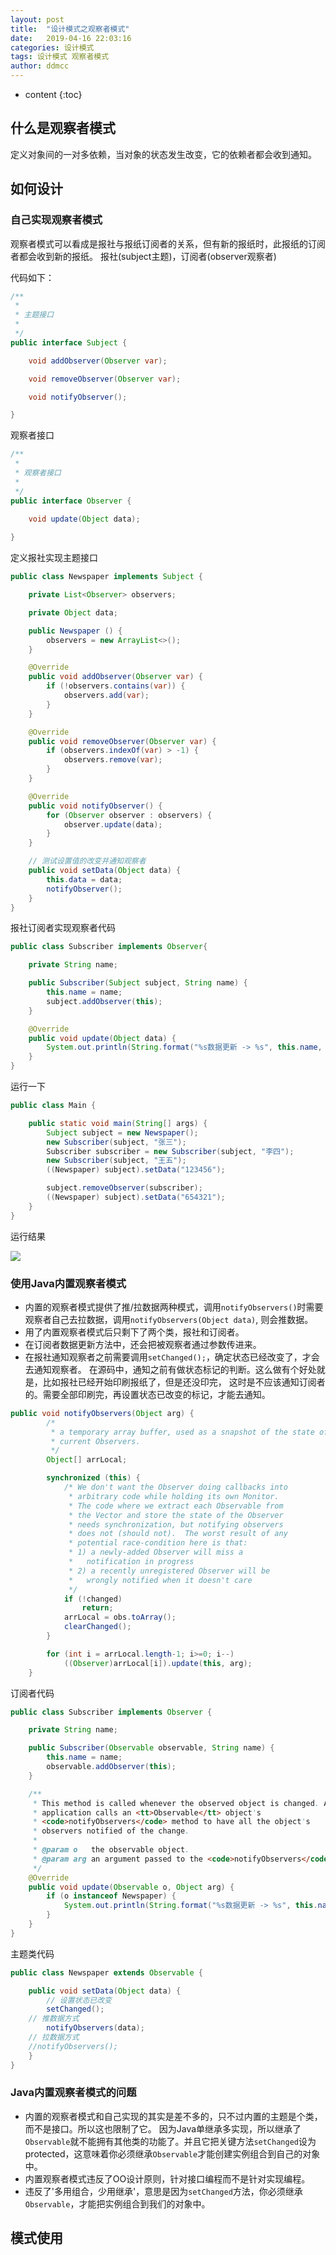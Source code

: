 ```yaml
---
layout: post
title:  "设计模式之观察者模式"
date:   2019-04-16 22:03:16
categories: 设计模式
tags: 设计模式 观察者模式
author: ddmcc
---
```


* content
{:toc}


## 什么是观察者模式

定义对象间的一对多依赖，当对象的状态发生改变，它的依赖者都会收到通知。




## 如何设计

### 自己实现观察者模式

观察者模式可以看成是报社与报纸订阅者的关系，但有新的报纸时，此报纸的订阅者都会收到新的报纸。
报社(subject主题)，订阅者(observer观察者)

代码如下：

```java
/**
 * 
 * 主题接口
 * 
 */
public interface Subject {

    void addObserver(Observer var);

    void removeObserver(Observer var);

    void notifyObserver();

}
```


观察者接口


```java
/**
 * 
 * 观察者接口
 * 
 */
public interface Observer {

    void update(Object data);
    
}
```


定义报社实现主题接口



```java
public class Newspaper implements Subject {

    private List<Observer> observers;

    private Object data;

    public Newspaper () {
        observers = new ArrayList<>();
    }

    @Override
    public void addObserver(Observer var) {
        if (!observers.contains(var)) {
            observers.add(var);
        }
    }

    @Override
    public void removeObserver(Observer var) {
        if (observers.indexOf(var) > -1) {
            observers.remove(var);
        }
    }

    @Override
    public void notifyObserver() {
        for (Observer observer : observers) {
            observer.update(data);
        }
    }

    // 测试设置值的改变并通知观察者
    public void setData(Object data) {
        this.data = data;
        notifyObserver();
    }
}
```

报社订阅者实现观察者代码



```java
public class Subscriber implements Observer{

    private String name;

    public Subscriber(Subject subject, String name) {
        this.name = name;
        subject.addObserver(this);
    }

    @Override
    public void update(Object data) {
        System.out.println(String.format("%s数据更新 -> %s", this.name, data));
    }
}
```


运行一下



```java
public class Main {

    public static void main(String[] args) {
        Subject subject = new Newspaper();
        new Subscriber(subject, "张三");
        Subscriber subscriber = new Subscriber(subject, "李四");
        new Subscriber(subject, "王五");
        ((Newspaper) subject).setData("123456");

        subject.removeObserver(subscriber);
        ((Newspaper) subject).setData("654321");
    }
}
```

运行结果


![](http://ww1.sinaimg.cn/large/0060GLrDgy1g24vhuwu1uj30wb0cxgmq.jpg)





### 使用Java内置观察者模式

- 内置的观察者模式提供了推/拉数据两种模式，调用`notifyObservers()`时需要观察者自己去拉数据，调用`notifyObservers(Object data)`,
则会推数据。
- 用了内置观察者模式后只剩下了两个类，报社和订阅者。
- 在订阅者数据更新方法中，还会把被观察者通过参数传进来。
- 在报社通知观察者之前需要调用`setChanged();`，确定状态已经改变了，才会去通知观察者。
在源码中，通知之前有做状态标记的判断。这么做有个好处就是，比如报社已经开始印刷报纸了，但是还没印完，
这时是不应该通知订阅者的。需要全部印刷完，再设置状态已改变的标记，才能去通知。

```java
public void notifyObservers(Object arg) {
        /*
         * a temporary array buffer, used as a snapshot of the state of
         * current Observers.
         */
        Object[] arrLocal;

        synchronized (this) {
            /* We don't want the Observer doing callbacks into
             * arbitrary code while holding its own Monitor.
             * The code where we extract each Observable from
             * the Vector and store the state of the Observer
             * needs synchronization, but notifying observers
             * does not (should not).  The worst result of any
             * potential race-condition here is that:
             * 1) a newly-added Observer will miss a
             *   notification in progress
             * 2) a recently unregistered Observer will be
             *   wrongly notified when it doesn't care
             */
            if (!changed)
                return;
            arrLocal = obs.toArray();
            clearChanged();
        }

        for (int i = arrLocal.length-1; i>=0; i--)
            ((Observer)arrLocal[i]).update(this, arg);
    }
```



订阅者代码



```java
public class Subscriber implements Observer {

    private String name;

    public Subscriber(Observable observable, String name) {
        this.name = name;
        observable.addObserver(this);
    }

    /**
     * This method is called whenever the observed object is changed. An
     * application calls an <tt>Observable</tt> object's
     * <code>notifyObservers</code> method to have all the object's
     * observers notified of the change.
     *
     * @param o   the observable object.
     * @param arg an argument passed to the <code>notifyObservers</code>
     */
    @Override
    public void update(Observable o, Object arg) {
        if (o instanceof Newspaper) {
            System.out.println(String.format("%s数据更新 -> %s", this.name, arg));
        }
    }
}
```


主题类代码


```java
public class Newspaper extends Observable {

    public void setData(Object data) {
        // 设置状态已改变
        setChanged();
	// 推数据方式
        notifyObservers(data);
	// 拉数据方式
	//notifyObservers();
    }
}
```


### Java内置观察者模式的问题

- 内置的观察者模式和自己实现的其实是差不多的，只不过内置的主题是个类，而不是接口。所以这也限制了它。
因为Java单继承多实现，所以继承了`Observable`就不能拥有其他类的功能了。并且它把关键方法`setChanged`设为
protected，这意味着你必须继承`Observable`才能创建实例组合到自己的对象中。
- 内置观察者模式违反了OO设计原则，针对接口编程而不是针对实现编程。
- 违反了'多用组合，少用继承'，意思是因为`setChanged`方法，你必须继承`Observable`，才能把实例组合到我们的对象中。


## 模式使用

